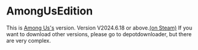 # AmongUsEdition
This is [Among Us's](https://store.steampowered.com/app/945360/Among_Us) version.
Version V2024.6.18 or above.[(on Steam)](https://store.steampowered.com/?l=tchinese)
If you want to download other versions, please go to depotdownloader, but there are very complex.
